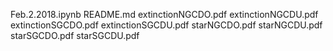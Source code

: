 Feb.2.2018.ipynb
README.md
extinctionNGCDO.pdf
extinctionNGCDU.pdf
extinctionSGCDO.pdf
extinctionSGCDU.pdf
starNGCDO.pdf
starNGCDU.pdf
starSGCDO.pdf
starSGCDU.pdf
